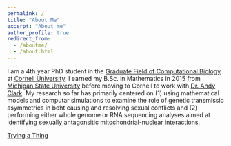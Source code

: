 ```yaml
---
permalink: /
title: "About Me"
excerpt: "About me"
author_profile: true
redirect_from: 
  - /aboutme/
  - /about.html
---
```


I am a 4th year PhD student in the [Graduate Field of Computational Biology](https://cb.cornell.edu/) at [Cornell University](https://www.cornell.edu/). I earned my B.Sc. in Mathematics in 2015 from [Michigan State University](https://msu.edu/) before moving to Cornell to work with [Dr. Andy Clark](https://blogs.cornell.edu/clarklabblog/). My research so far has primarily centered on (1) using mathematical models and computar simulations to examine the role of genetic transmissio asymmetries in boht causing and resolving sexual conflicts and (2) performing either whole genome or RNA sequencing analyses aimed at identifying sexually antagonsitic mitochondrial-nuclear interactions.


[Trying a Thing](/Users/Minie/Desktop/github/mam737.github.io/images/clarklab.jpg)